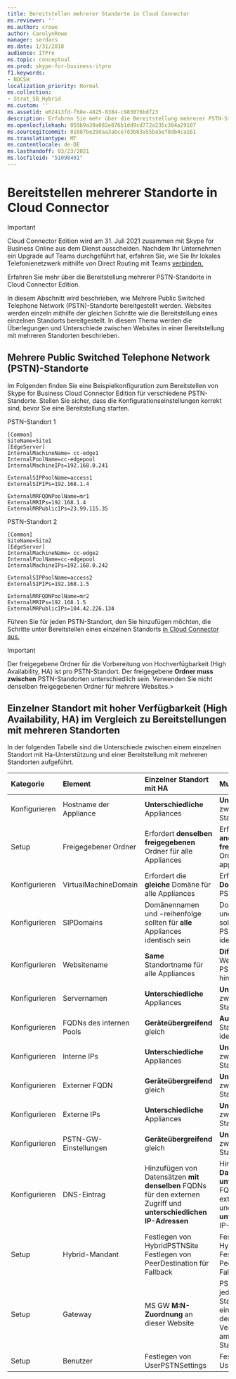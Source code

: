 ```yaml
---
title: Bereitstellen mehrerer Standorte in Cloud Connector
ms.reviewer: ''
ms.author: crowe
author: CarolynRowe
manager: serdars
ms.date: 1/31/2018
audience: ITPro
ms.topic: conceptual
ms.prod: skype-for-business-itpro
f1.keywords:
- NOCSH
localization_priority: Normal
ms.collection:
- Strat_SB_Hybrid
ms.custom: ''
ms.assetid: e62413fd-f68e-4825-8384-c983076bdf23
description: Erfahren Sie mehr über die Bereitstellung mehrerer PSTN-Standorte in Cloud Connector Edition.
ms.openlocfilehash: 059b9a39a082e876b1dd9cd772a235c384a29107
ms.sourcegitcommit: 01087be29daa3abce7d3b03a55ba5ef8db4ca161
ms.translationtype: MT
ms.contentlocale: de-DE
ms.lasthandoff: 03/23/2021
ms.locfileid: "51098401"
---
```

# <a name="deploy-multiple-sites-in-cloud-connector"></a>Bereitstellen mehrerer Standorte in Cloud Connector

> [!Important] 
> Cloud Connector Edition wird am 31. Juli 2021 zusammen mit Skype for Business Online aus dem Dienst ausscheiden. Nachdem Ihr Unternehmen ein Upgrade auf Teams durchgeführt hat, erfahren Sie, wie Sie Ihr lokales Telefonienetzwerk mithilfe von Direct Routing mit Teams [verbinden.](/MicrosoftTeams/direct-routing-landing-page)

Erfahren Sie mehr über die Bereitstellung mehrerer PSTN-Standorte in Cloud Connector Edition.
  
In diesem Abschnitt wird beschrieben, wie Mehrere Public Switched Telephone Network (PSTN)-Standorte bereitgestellt werden. Websites werden einzeln mithilfe der gleichen Schritte wie die Bereitstellung eines einzelnen Standorts bereitgestellt. In diesem Thema werden die Überlegungen und Unterschiede zwischen Websites in einer Bereitstellung mit mehreren Standorten beschrieben. 
  
## <a name="multiple-public-switched-telephone-network-pstn-sites"></a>Mehrere Public Switched Telephone Network (PSTN)-Standorte

Im Folgenden finden Sie eine Beispielkonfiguration zum Bereitstellen von Skype for Business Cloud Connector Edition für verschiedene PSTN-Standorte. Stellen Sie sicher, dass die Konfigurationseinstellungen korrekt sind, bevor Sie eine Bereitstellung starten.
  
PSTN-Standort 1
  
```console
[Common]
SiteName=Site1
[EdgeServer]
InternalMachineName= cc-edge1
InternalPoolName=cc-edgepool
InternalMachineIPs=192.168.0.241

ExternalSIPPoolName=access1
ExternalSIPIPs=192.168.1.4

ExternalMRFQDNPoolName=mr1
ExternalMRIPs=192.168.1.4
ExternalMRPublicIPs=23.99.115.35
```

PSTN-Standort 2
  
```console
[Common]
SiteName=Site2
[EdgeServer]
InternalMachineName= cc-edge2
InternalPoolName=cc-edgepool
InternalMachineIPs=192.168.0.242

ExternalSIPPoolName=access2
ExternalSIPIPs=192.168.1.5

ExternalMRFQDNPoolName=mr2
ExternalMRIPs=192.168.1.5
ExternalMRPublicIPs=104.42.226.134
```

Führen Sie für jeden PSTN-Standort, den Sie hinzufügen möchten, die Schritte unter Bereitstellen eines einzelnen Standorts [in Cloud Connector aus.](deploy-a-single-site-in-cloud-connector.md)
  
> [!IMPORTANT]
> Der freigegebene Ordner für die Vorbereitung von Hochverfügbarkeit (High Availability, HA) ist pro PSTN-Standort. Der freigegebene **Ordner muss zwischen** PSTN-Standorten unterschiedlich sein. Verwenden Sie nicht denselben freigegebenen Ordner für mehrere Websites.> 
  
## <a name="single-site-with-high-availability-ha-compared-to-multi-site-deployments"></a>Einzelner Standort mit hoher Verfügbarkeit (High Availability, HA) im Vergleich zu Bereitstellungen mit mehreren Standorten
<a name="BKMK_SingleSitecomparedtomulti-site"> </a>

In der folgenden Tabelle sind die Unterschiede zwischen einem einzelnen Standort mit Ha-Unterstützung und einer Bereitstellung mit mehreren Standorten aufgeführt.
  
|**Kategorie**|**Element**|**Einzelner Standort mit HA**|**Multi-Site**|
|:-----|:-----|:-----|:-----|
|Konfigurieren  <br/> |Hostname der Appliance <br/> |**Unterschiedliche** Appliances <br/> |**Unterschiedlich** zwischen PSTN-Standorten <br/> |
|Setup  <br/> |Freigegebener Ordner  <br/> |Erfordert **denselben freigegebenen** Ordner für alle Appliances <br/> |Erfordert einen **anderen freigegebenen** Ordner für appliances <br/> |
|Konfigurieren  <br/> |VirtualMachineDomain  <br/> |Erfordert die **gleiche** Domäne für alle Appliances <br/> |Erfordert dieselbe **Domäne** für alle PSTN-Standorte <br/> |
|Konfigurieren  <br/> |SIPDomains  <br/> |Domänennamen und -reihenfolge sollten für **alle** Appliances identisch sein <br/> |Domänennamen und -reihenfolge sollten auf **allen** PSTN-Standorten identisch sein <br/> |
|Konfigurieren  <br/> |Websitename  <br/> |**Same** Standortname für alle Appliances <br/> |**Different** Websitename über PSTN-Standorte hinweg <br/> |
|Konfigurieren  <br/> |Servernamen  <br/> |**Unterschiedliche** Appliances <br/> |**Unterschiedlich** zwischen PSTN-Standorten <br/> |
|Konfigurieren  <br/> |FQDNs des internen Pools  <br/> |**Geräteübergreifend** gleich <br/> |**Auf** allen PSTN-Standorten identisch <br/> |
|Konfigurieren  <br/> |Interne IPs  <br/> |**Unterschiedliche** Appliances <br/> |**Unterschiedlich** zwischen PSTN-Standorten <br/> |
|Konfigurieren  <br/> |Externer FQDN  <br/> |**Geräteübergreifend** gleich <br/> |**Unterschiedlich** zwischen PSTN-Standorten <br/> |
|Konfigurieren  <br/> |Externe IPs  <br/> |**Unterschiedliche** Appliances <br/> |**Unterschiedlich** zwischen PSTN-Standorten <br/> |
|Konfigurieren  <br/> |PSTN-GW-Einstellungen  <br/> |**Geräteübergreifend** gleich <br/> |**Unterschiedlich** zwischen PSTN-Standorten <br/> |
|Konfigurieren  <br/> |DNS-Eintrag  <br/> |Hinzufügen von Datensätzen **mit denselben** FQDNs für den externen Zugriff und **unterschiedlichen IP-Adressen** <br/> |Hinzufügen von **Datensätzen mit unterschiedlichen** FQDNs für den externen Zugriff und **unterschiedlichen** IP-Adressen <br/> |
|Setup  <br/> |Hybrid-Mandant  <br/> |Festlegen von HybridPSTNSite  <br/> Festlegen von PeerDestination für Fallback  <br/> |Festlegen von HybridPSTNSite  <br/> Festlegen von PeerDestination für Fallback  <br/> |
|Setup  <br/> |Gateway  <br/> |MS GW **M:N-Zuordnung** an dieser Website <br/> |PSTN-Gateways an jedem PSTN-Standort sollten nur eine Verbindung mit den Vermittlungsservern am gleichen Standort herstellen  <br/> |
|Setup  <br/> |Benutzer  <br/> |Festlegen von UserPSTNSettings  <br/> |Festlegen von UserPSTNSettings  <br/> |
